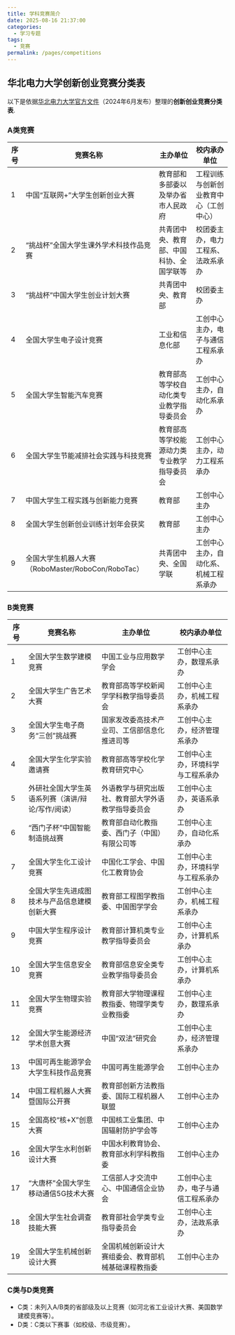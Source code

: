 ```yaml
---
title: 学科竞赛简介
date: 2025-08-16 21:37:00
categories:
  - 学习专题
tags:
  - 竞赛
permalink: /pages/competitions
---
```

## 华北电力大学创新创业竞赛分类表

以下是依据[华北电力大学官方文件](https://gczx.ncepu.edu.cn/xkjs/jsml/92e910ec67bc4354acc9567b0964ea07.htm)（2024年6月发布）整理的**创新创业竞赛分类表**.


### A类竞赛
| **序号** | **竞赛名称** | **主办单位** | **校内承办单位** |
| -------- | ---------- | ------------ | --------------- |
| 1   | 中国“互联网+”大学生创新创业大赛 | 教育部和多部委以及举办省市人民政府 | 工程训练与创新创业教育中心（工创中心） |
| 2   | “挑战杯”全国大学生课外学术科技作品竞赛 | 共青团中央、教育部、中国科协、全国学联等   | 校团委主办，电力工程系、法政系承办     |
| 3   | “挑战杯”中国大学生创业计划大赛 | 共青团中央、教育部 | 校团委主办 |
| 4   | 全国大学生电子设计竞赛 | 工业和信息化部 | 工创中心主办，电子与通信工程系承办 |
| 5   | 全国大学生智能汽车竞赛 | 教育部高等学校自动化类专业教学指导委员会 | 工创中心主办，自动化系承办 |
| 6   | 全国大学生节能减排社会实践与科技竞赛  | 教育部高等学校能源动力类专业教学指导委员会 | 工创中心主办，动力工程系承办 |
| 7   | 中国大学生工程实践与创新能力竞赛 | 教育部 | 工创中心主办 |
| 8   | 全国大学生创新创业训练计划年会获奖 | 教育部 | 工创中心主办 |
| 9   | 全国大学生机器人大赛（RoboMaster/RoboCon/RoboTac） | 共青团中央、全国学联 | 工创中心主办，自动化系、机械工程系承办 |

### B类竞赛
| **序号** | **竞赛名称**                                      | **主办单位**                                         | **校内承办单位**                   |
| -------- | ------------------------------------------------- | ---------------------------------------------------- | ---------------------------------- |
| 1        | 全国大学生数学建模竞赛                            | 中国工业与应用数学学会                               | 工创中心主办，数理系承办           |
| 2        | 全国大学生广告艺术大赛                            | 教育部高等学校新闻学学科教学指导委员会               | 工创中心主办，机械工程系承办       |
| 3        | 全国大学生电子商务“三创”挑战赛                    | 国家发改委高技术产业司、工信部信息化推进司等         | 工创中心主办，经济管理系承办       |
| 4        | 全国大学生化学实验邀请赛                          | 教育部高等学校化学教育研究中心                       | 工创中心主办，环境科学与工程系承办 |
| 5        | 外研社全国大学生英语系列赛（演讲/辩论/写作/阅读） | 外语教学与研究出版社、教育部大学外语教学指导委员会   | 工创中心主办，英语系承办           |
| 6        | “西门子杯”中国智能制造挑战赛                      | 教育部自动化教指委、西门子（中国）有限公司等         | 工创中心主办，自动化系承办     |
| 7        | 全国大学生化工设计竞赛                            | 中国化工学会、中国化工教育协会                       | 工创中心主办，环境科学与工程系承办 |
| 8        | 全国大学生先进成图技术与产品信息建模创新大赛      | 教育部工程图学教指委、中国图学学会                   | 工创中心主办，机械工程系承办       |
| 9        | 中国大学生程序设计竞赛                            | 教育部计算机类专业教学指导委员会                     | 工创中心主办，计算机系承办         |
| 10       | 全国大学生信息安全竞赛                            | 教育部信息安全类专业教学指导委员会                   | 工创中心主办，计算机系承办         |
| 11       | 全国大学生物理实验竞赛                            | 教育部大学物理课程教指委、物理学类专业教指委         | 工创中心主办，数理系承办           |
| 12       | 全国大学生能源经济学术创意大赛                    | 中国“双法”研究会                                     | 工创中心主办，经济管理系承办   |
| 13       | 中国可再生能源学会大学生科技作品竞赛              | 中国可再生能源学会                                   | 工创中心主办                       |
| 14       | 中国工程机器人大赛暨国际公开赛                    | 教育部创新方法教指委、国际工程机器人联盟             | 工创中心主办                       |
| 15       | 全国高校“核+X”创意大赛                            | 中国核工业集团、中国辐射防护学会等                   | 工创中心主办                       |
| 16       | 全国大学生水利创新设计大赛                        | 中国水利教育协会、教育部水利学科教指委               | 工创中心主办                       |
| 17       | “大唐杯”全国大学生移动通信5G技术大赛              | 工信部人才交流中心、中国通信企业协会                 | 工创中心主办，电子与通信工程系承办 |
| 18       | 全国大学生社会调查技能大赛                        | 教育部社会学类专业指导委员会                         | 工创中心主办，法政系承办           |
| 19       | 全国大学生机械创新设计大赛                        | 全国机械创新设计大赛组委会、教育部机械基础课程教指委 | 工创中心主办                       |

### C类与D类竞赛
- C类：未列入A/B类的省部级及以上竞赛（如河北省工业设计大赛、美国数学建模竞赛等）。
- D类：C类以下赛事（如校级、市级竞赛）。